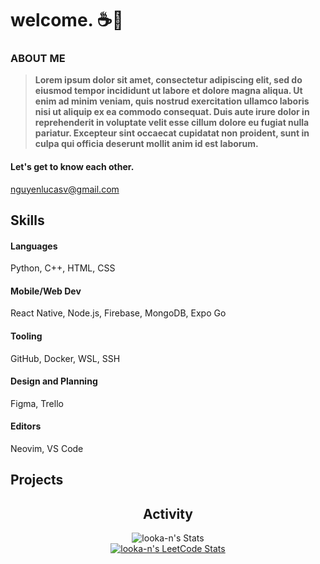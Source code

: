 # welcome. ☕🌿
### ABOUT ME
> <b>Lorem ipsum dolor sit amet, consectetur adipiscing elit, sed do eiusmod tempor incididunt ut labore et dolore magna aliqua. Ut enim ad minim veniam, quis nostrud exercitation ullamco laboris nisi ut aliquip ex ea commodo consequat. Duis aute irure dolor in reprehenderit in voluptate velit esse cillum dolore eu fugiat nulla pariatur. Excepteur sint occaecat cupidatat non proident, sunt in culpa qui officia deserunt mollit anim id est laborum.</b>
#### Let's get to know each other.
nguyenlucasv@gmail.com
## Skills
#### Languages
Python, C++, HTML, CSS
#### Mobile/Web Dev
React Native, Node.js, Firebase, MongoDB, Expo Go
#### Tooling
GitHub, Docker, WSL, SSH
#### Design and Planning
Figma, Trello
#### Editors
Neovim, VS Code
## Projects

<h2 align="center">Activity</h2>
<div align="center">

![looka-n's Stats](https://github-readme-stats.vercel.app/api?username=looka-n&theme=dark&show_icons=true&hide_border=true&count_private=true)
<br>
[![looka-n's LeetCode Stats](https://leetcode-stats.vercel.app/api?username=looka-n&theme=Dark)](https://github.com/JeremyTsaii/leetcode-stats)

</div>
